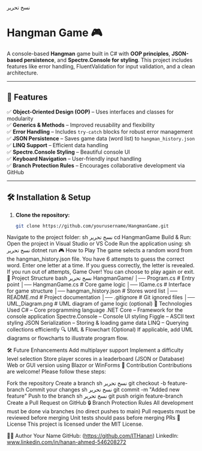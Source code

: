 
نسخ
تحرير
# Hangman Game 🎮

A console-based **Hangman** game built in C# with **OOP principles**, **JSON-based persistence**, and **Spectre.Console for styling**. This project includes features like error handling, FluentValidation for input validation, and a clean architecture.

---

## 📌 Features

✅ **Object-Oriented Design (OOP)** – Uses interfaces and classes for modularity  
✅ **Generics & Methods** – Improved reusability and flexibility  
✅ **Error Handling** – Includes `try-catch` blocks for robust error management  
✅ **JSON Persistence** – Saves game data (word list) to `hangman_history.json`  
✅ **LINQ Support** – Efficient data handling  
✅ **Spectre.Console Styling** – Beautiful console UI  
✅ **Keyboard Navigation** – User-friendly input handling  
✅ **Branch Protection Rules** – Encourages collaborative development via GitHub  

---

## 🛠️ Installation & Setup

1. **Clone the repository:**
   ```sh
   git clone https://github.com/yourusername/HangmanGame.git
Navigate to the project folder:
sh
نسخ
تحرير
cd HangmanGame
Build & Run:
Open the project in Visual Studio or VS Code
Run the application using:
sh
نسخ
تحرير
dotnet run
🎮 How to Play
The game selects a random word from the hangman_history.json file.
You have 6 attempts to guess the correct word.
Enter one letter at a time.
If you guess correctly, the letter is revealed.
If you run out of attempts, Game Over!
You can choose to play again or exit.
📂 Project Structure
bash
نسخ
تحرير
HangmanGame/
│── Program.cs         # Entry point
│── HangmanGame.cs     # Core game logic
│── IGame.cs           # Interface for game structure
│── hangman_history.json # Stores word list
│── README.md          # Project documentation
│── .gitignore         # Git ignored files
│── UML_Diagram.png    # UML diagram of game logic (optional)
📝 Technologies Used
C# – Core programming language
.NET Core – Framework for the console application
Spectre.Console – Console UI styling
Figgle – ASCII text styling
JSON Serialization – Storing & loading game data
LINQ – Querying collections efficiently
🔍 UML & Flowchart (Optional)
If applicable, add UML diagrams or flowcharts to illustrate program flow.

🛠 Future Enhancements
 Add multiplayer support
 Implement a difficulty level selection
 Store player scores in a leaderboard (JSON or Database)
 Web or GUI version using Blazor or WinForms
🤝 Contribution
Contributions are welcome! Please follow these steps:

Fork the repository
Create a branch
sh
نسخ
تحرير
git checkout -b feature-branch
Commit your changes
sh
نسخ
تحرير
git commit -m "Added new feature"
Push to the branch
sh
نسخ
تحرير
git push origin feature-branch
Create a Pull Request on GitHub
🔒 Branch Protection Rules
All development must be done via branches (no direct pushes to main)
Pull requests must be reviewed before merging
Unit tests should pass before merging PRs
📜 License
This project is licensed under the MIT License.

👨‍💻 Author
Your Name
GitHub: (https://github.com/ITHanan)
LinkedIn: www.linkedin.com/in/hanan-ahmed-546208272




